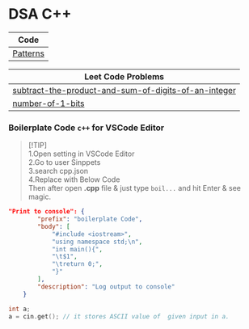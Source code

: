 # DSA C++
|Code|
|----|
|[Patterns](/patterns.cpp)|

|Leet Code Problems|
|------------------|
|[subtract-the-product-and-sum-of-digits-of-an-integer](https://leetcode.com/problems/subtract-the-product-and-sum-of-digits-of-an-integer/)|
|[number-of-1-bits](https://leetcode.com/problems/number-of-1-bits)|

### Boilerplate Code `c++` for VSCode Editor
> [!TIP]\
> 1.Open setting in VSCode Editor\
> 2.Go to user Sinppets\
> 3.search cpp.json\
> 4.Replace with Below Code\
> Then after open **.cpp** file & just type `boil...` and hit Enter & see magic.

```json
"Print to console": {
		"prefix": "boilerplate Code",
		"body": [
			"#include <iostream>",
			"using namespace std;\n",
			"int main(){",
			"\t$1",
			"\treturn 0;",
			"}"
		],
		"description": "Log output to console"
	}
```
```cpp
int a;
a = cin.get(); // it stores ASCII value of  given input in a.
```